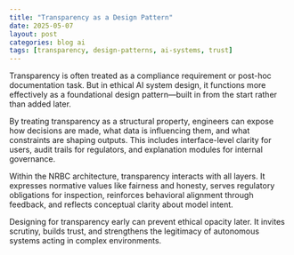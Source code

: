 ```yaml
---
title: "Transparency as a Design Pattern"
date: 2025-05-07
layout: post
categories: blog ai
tags: [transparency, design-patterns, ai-systems, trust]
---
```


Transparency is often treated as a compliance requirement or post-hoc documentation task. But in ethical AI system design, it functions more effectively as a foundational design pattern—built in from the start rather than added later.

By treating transparency as a structural property, engineers can expose how decisions are made, what data is influencing them, and what constraints are shaping outputs. This includes interface-level clarity for users, audit trails for regulators, and explanation modules for internal governance.

Within the NRBC architecture, transparency interacts with all layers. It expresses normative values like fairness and honesty, serves regulatory obligations for inspection, reinforces behavioral alignment through feedback, and reflects conceptual clarity about model intent.

Designing for transparency early can prevent ethical opacity later. It invites scrutiny, builds trust, and strengthens the legitimacy of autonomous systems acting in complex environments.
